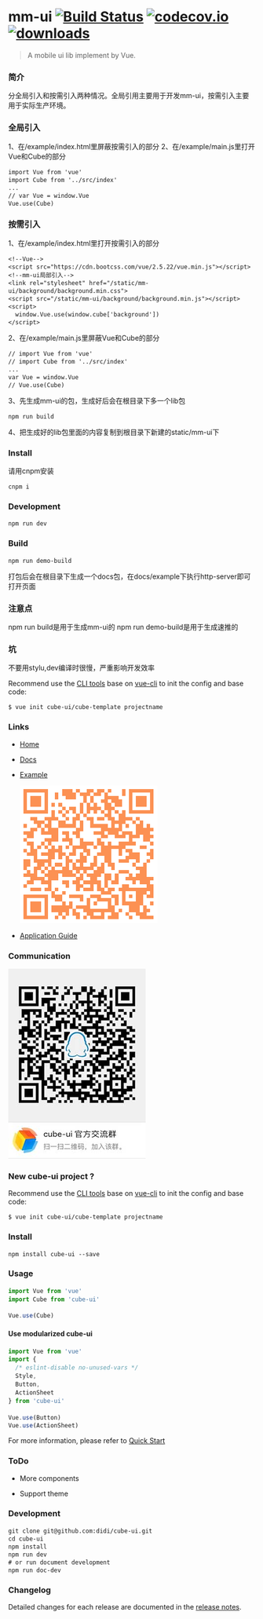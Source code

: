 
# mm-ui [![Build Status](https://travis-ci.org/didi/cube-ui.svg?branch=master)](https://travis-ci.org/didi/cube-ui?branch=master) [![codecov.io](http://codecov.io/github/didi/cube-ui/coverage.svg?branch=master)](http://codecov.io/github/didi/cube-ui?branch=master) [![downloads](https://img.shields.io/npm/dm/cube-ui.svg)](https://www.npmjs.com/package/cube-ui)

> A mobile ui lib implement by Vue.

### 简介
分全局引入和按需引入两种情况。全局引用主要用于开发mm-ui，按需引入主要用于实际生产环境。

### 全局引入
1、在/example/index.html里屏蔽按需引入的部分
2、在/example/main.js里打开Vue和Cube的部分
```shell
import Vue from 'vue'
import Cube from '../src/index'
...
// var Vue = window.Vue
Vue.use(Cube)
```

### 按需引入
1、在/example/index.html里打开按需引入的部分
```shell
<!--Vue-->
<script src="https://cdn.bootcss.com/vue/2.5.22/vue.min.js"></script>
<!--mm-ui局部引入-->
<link rel="stylesheet" href="/static/mm-ui/background/background.min.css">
<script src="/static/mm-ui/background/background.min.js"></script>
<script>
  window.Vue.use(window.cube['background'])
</script>
```
2、在/example/main.js里屏蔽Vue和Cube的部分
```shell
// import Vue from 'vue'
// import Cube from '../src/index'
...
var Vue = window.Vue
// Vue.use(Cube)
```
3、先生成mm-ui的包，生成好后会在根目录下多一个lib包
```shell
npm run build
```
4、把生成好的lib包里面的内容复制到根目录下新建的static/mm-ui下


### Install
请用cnpm安装
```shell
cnpm i
```

### Development
```shell
npm run dev
```

### Build
```shell
npm run demo-build
```
打包后会在根目录下生成一个docs包，在docs/example下执行http-server即可打开页面

### 注意点
npm run build是用于生成mm-ui的
npm run demo-build是用于生成速推的

### 坑
不要用stylu,dev编译时很慢，严重影响开发效率

Recommend use the [CLI tools](https://github.com/cube-ui/cube-template) base on [vue-cli](https://github.com/vuejs/vue-cli) to init the config and base code:

```shell
$ vue init cube-ui/cube-template projectname
```

### Links

- [Home](https://didi.github.io/cube-ui/)
- [Docs](https://didi.github.io/cube-ui/#/en-US/docs)
- [Example](https://didi.github.io/cube-ui/example/)

  ![Example QR](./assets/example-qr.png)

- [Application Guide](https://github.com/cube-ui/cube-application-guide)

### Communication

![QQ Community QR](./assets/cube-qq-QR.jpg)

### New cube-ui project ?

Recommend use the [CLI tools](https://github.com/cube-ui/cube-template) base on [vue-cli](https://github.com/vuejs/vue-cli) to init the config and base code:

```shell
$ vue init cube-ui/cube-template projectname
```

### Install

```shell
npm install cube-ui --save
```

### Usage

```js
import Vue from 'vue'
import Cube from 'cube-ui'

Vue.use(Cube)
```

#### Use modularized cube-ui

```js
import Vue from 'vue'
import {
  /* eslint-disable no-unused-vars */
  Style,
  Button,
  ActionSheet
} from 'cube-ui'

Vue.use(Button)
Vue.use(ActionSheet)
```

For more information, please refer to [Quick Start](https://didi.github.io/cube-ui/#/en-US/docs/quick-start)

### ToDo

- More components

- Support theme

### Development

```shell
git clone git@github.com:didi/cube-ui.git
cd cube-ui
npm install
npm run dev
# or run document development
npm run doc-dev
```

### Changelog

Detailed changes for each release are documented in the [release notes](https://github.com/didi/cube-ui/releases).
